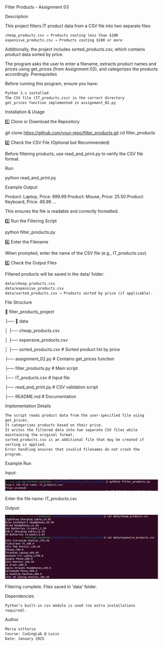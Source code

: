 
Filter Products - Assignment 03

Description

This project filters IT product data from a CSV file into two separate files:

    cheap_products.csv → Products costing less than $100
    expensive_products.csv → Products costing $100 or more

Additionally, the project includes sorted_products.csv, which contains product data sorted by price.

The program asks the user to enter a filename, extracts product names and prices using get_prices (from Assignment 02), and categorizes the products accordingly.
Prerequisites

Before running this program, ensure you have:

    Python 3.x installed
    The CSV file (IT_products.csv) in the correct directory
    get_prices function implemented in assignment_02.py

Installation & Usage

1️⃣ Clone or Download the Repository

git clone https://github.com/your-repo/filter_products.git
cd filter_products

2️⃣ Check the CSV File (Optional but Recommended)

Before filtering products, use read_and_print.py to verify the CSV file format.

Run:

python read_and_print.py

Example Output:

Product: Laptop, Price: 999.99
Product: Mouse, Price: 25.50
Product: Keyboard, Price: 49.99
...

This ensures the file is readable and correctly formatted.

3️⃣ Run the Filtering Script

python filter_products.py

4️⃣ Enter the Filename

When prompted, enter the name of the CSV file (e.g., IT_products.csv).

5️⃣ Check the Output Files

Filtered products will be saved in the data/ folder:

    data/cheap_products.csv
    data/expensive_products.csv
    data/sorted_products.csv → Products sorted by price (if applicable).

File Structure

📂 filter_products_project

 ├── 📂 data
 
 │   ├── cheap_products.csv
 
 │   ├── expensive_products.csv
 
 │   ├── sorted_products.csv  # Sorted product list by price
 
 
 ├── assignment_02.py  # Contains get_prices function
 
 ├── filter_products.py  # Main script
 
 ├── IT_products.csv  # Input file
 
 ├── read_and_print.py  # CSV validation script
 
 ├── README.md  # Documentation
 

Implementation Details

    The script reads product data from the user-specified file using get_prices.
    It categorizes products based on their price.
    It writes the filtered data into two separate CSV files while maintaining the original format.
    sorted_products.csv is an additional file that may be created if sorting is applied.
    Error handling ensures that invalid filenames do not crash the program.

Example Run


Input:

![Product Filtering](images/Filter_product.PNG)

Enter the file name: IT_products.csv

Output:

![Product Filtering](images/output.PNG)

Filtering complete. Files saved in 'data' folder.

Dependencies

    Python’s built-in csv module is used (no extra installations required).

Author

    Maria vittoria 
    Course: CodingLab @ Luiss
    Date: January 2025

